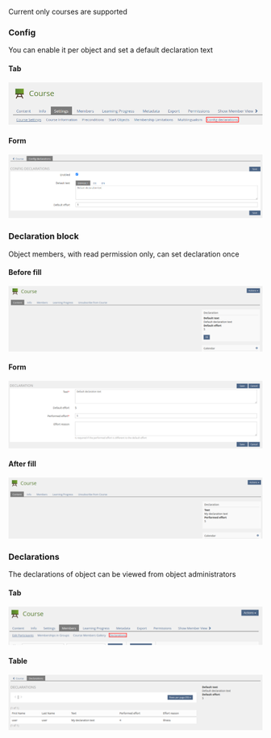 Current only courses are supported

### Config

You can enable it per object and set a default declaration text

#### Tab

![Config tab](../doc/images/config_tab.png)

#### Form

![Config form](../doc/images/config_form.png)

### Declaration block

Object members, with read permission only, can set declaration once

#### Before fill

![Declaration block before fill](../doc/images/declaration_block_before_fill.png)

#### Form

![Declaration form](../doc/images/declaration_form.png)

#### After fill

![Declaration block after fill](../doc/images/declaration_block_after_fill.png)

### Declarations

The declarations of object can be viewed from object administrators

#### Tab

![Declarations tab](../doc/images/declarations_tab.png)

#### Table

![Declarations table](../doc/images/declarations_table.png)
